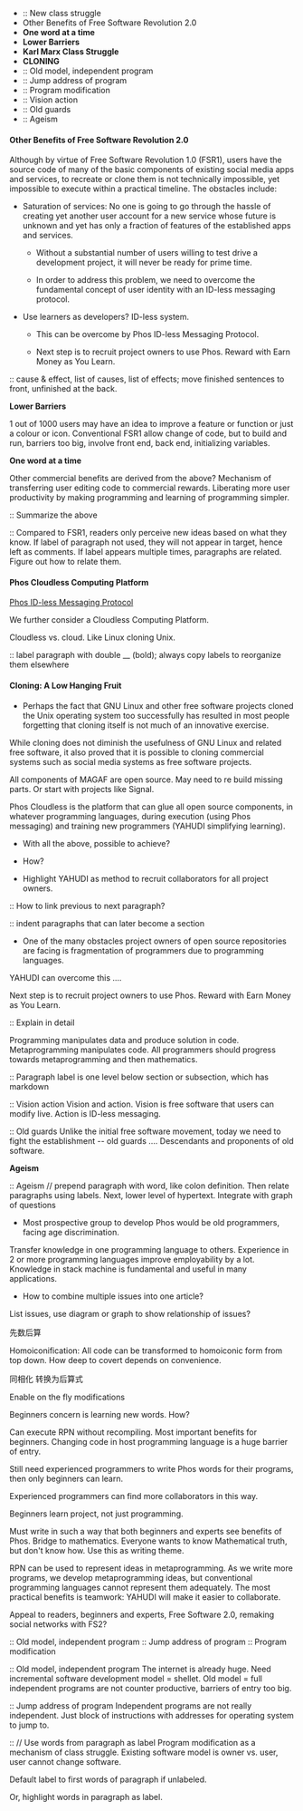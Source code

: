 - :: New class struggle
- Other Benefits of Free Software Revolution 2.0
- __One word at a time__
- __Lower Barriers__
- __Karl Marx Class Struggle__
- __CLONING__
- :: Old model, independent program
- :: Jump address of program
- :: Program modification
- :: Vision action
- :: Old guards
- :: Ageism



#### Other Benefits of Free Software Revolution 2.0

Although by virtue of Free Software Revolution 1.0 (FSR1), users have the source code of many of the basic components of existing social media apps and services, to recreate or clone them is not technically impossible, yet impossible to execute within a practical timeline. The obstacles include:

- Saturation of services: No one is going to go through the hassle of creating yet another user account for a new service whose future is unknown and yet has only a fraction of features of the established apps and services.
 
  - Without a substantial number of users willing to test drive a development project, it will never be ready for prime time.
  
  - In order to address this problem, we need to overcome the fundamental concept of user identity with an ID-less messaging protocol.

- Use learners as developers? ID-less system.

  - This can be overcome by Phos ID-less Messaging Protocol. 

  - Next step is to recruit project owners to use Phos. Reward with Earn Money as You Learn.


:: cause & effect, list of causes, list of effects; move finished sentences to front, unfinished at the back.

__Lower Barriers__

1 out of 1000 users may have an idea to improve a feature or function or just a colour or icon. Conventional FSR1 allow change of code, but to build and run, barriers too big, involve front end, back end, initializing variables. 

__One word at a time__

Other commercial benefits are derived from the above? Mechanism of transferring user editing code to commercial rewards. Liberating more user productivity by making programming and learning of programming simpler.

:: Summarize the above

:: Compared to FSR1, readers only perceive new ideas based on what they know. If label of paragraph not used, they will not appear in target, hence left as comments. If label appears multiple times, paragraphs are related. Figure out how to relate them.


#### Phos Cloudless Computing Platform

[ Phos ID-less Messaging Protocol ]()

We further consider a Cloudless Computing Platform.

Cloudless vs. cloud. Like Linux cloning Unix.

:: label paragraph with double __ (bold); always copy labels to reorganize them elsewhere


#### Cloning: A Low Hanging Fruit

- Perhaps the fact that GNU Linux and other free software projects cloned the Unix operating system too successfully has resulted in most people forgetting that cloning itself is not much of an innovative exercise. 

While cloning does not diminish the usefulness of GNU Linux and related free software, it also proved that it is possible to cloning commercial systems such as social media systems as free software projects.

All components of MAGAF are open source. May need to re build missing parts. Or start with projects like Signal. 

Phos Cloudless is the platform that can glue all  open source components, in whatever programming languages, during execution (using Phos messaging) and training new programmers (YAHUDI simplifying learning).

- With all the above, possible to achieve?

- How?

- Highlight YAHUDI as method to recruit collaborators for all project owners.

:: How to link previous to next paragraph?

:: indent paragraphs that can later become a section

- One of the many obstacles project owners of open source repositories are facing is fragmentation of programmers due to programming languages.

YAHUDI can overcome this ....

Next step is to recruit project owners to use Phos. Reward with Earn Money as You Learn.



:: Explain in detail

Programming manipulates data and produce solution in code. Metaprogramming manipulates code. All programmers should progress towards metaprogramming and then mathematics. 

:: Paragraph label is one level below section or subsection, which has markdown

:: Vision action
Vision and action. Vision is free software that users can modify live. Action is ID-less messaging. 

:: Old guards
Unlike the initial free software movement, today we need to fight the establishment -- old guards .... Descendants and proponents of old software.


__Ageism__

:: Ageism // prepend paragraph with word, like colon definition. Then relate paragraphs using labels. Next, lower level of hypertext. Integrate with graph of questions

- Most prospective group to develop Phos would be old programmers, facing age discrimination. 

Transfer knowledge in one programming language to others. Experience in 2 or more programming languages improve employability by a lot. Knowledge in stack machine is fundamental and useful in many applications.


- How to combine multiple issues into one article?

List issues, use diagram or graph to show relationship of issues?



先数后算

Homoiconification: All code can be transformed to homoiconic form from top down. How deep to covert depends on convenience.

同相化 转换为后算式 

Enable on the fly modifications

Beginners concern is learning new words. How? 

Can execute RPN without recompiling. Most important benefits for beginners. Changing code in host programming language is a huge barrier of entry.

Still need experienced programmers to write Phos words for their programs, then only beginners can learn. 

Experienced programmers can find more collaborators in this way. 

Beginners learn project, not just programming. 

Must write in such a way that both beginners and experts see benefits of Phos. Bridge to mathematics. Everyone wants to know Mathematical truth, but don't know how. Use this as writing theme. 

RPN can be used to represent ideas in metaprogramming. As we write more programs, we develop metaprogramming ideas, but conventional programming languages cannot represent them adequately. The most practical benefits is teamwork: YAHUDI will make it easier to collaborate. 

Appeal to readers, beginners and experts, Free Software 2.0, remaking social networks with FS2?


:: Old model, independent program
:: Jump address of program
:: Program modification

:: Old model, independent program
The internet is already huge. Need incremental software development model = shellet. Old model = full independent programs are not counter productive, barriers of entry too big.

:: Jump address of program
Independent programs are not really independent. Just block of instructions with addresses for operating system to jump to.

:: // Use words from paragraph as label
Program modification as a mechanism of class struggle. Existing software model is owner vs. user, user cannot change software.

Default label to first words of paragraph if unlabeled.

Or, highlight words in paragraph as label.


